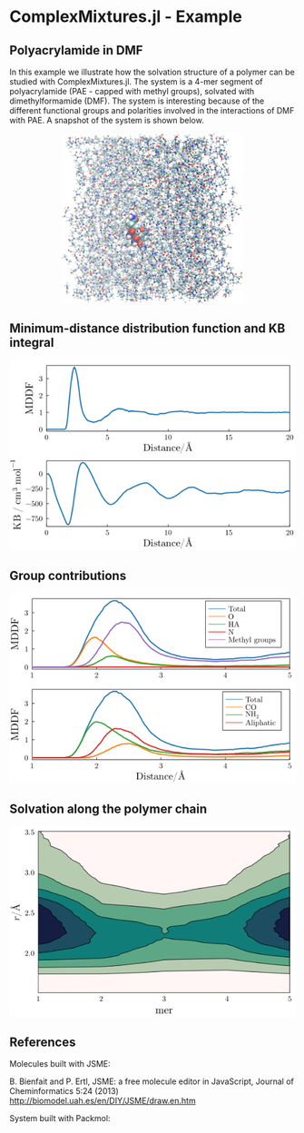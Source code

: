 # ComplexMixtures.jl - Example

## Polyacrylamide in DMF

In this example we illustrate how the solvation structure of a polymer can be studied with ComplexMixtures.jl. The system is a 4-mer segment of polyacrylamide (PAE - capped with methyl groups), solvated with dimethylformamide (DMF). The system is interesting because of the different functional groups and polarities involved in the interactions of DMF with PAE. A snapshot of the system is shown below. 

<center><img height=300px src="./system.png"></center>

## Minimum-distance distribution function and KB integral

![](./results/mddf_kb.png)

## Group contributions

![](./results/mddf_groups.png)

## Solvation along the polymer chain

![](./results/map2D_acr.png)

## References

Molecules built with JSME:

B. Bienfait and P. Ertl, JSME: a free molecule editor in JavaScript, Journal of Cheminformatics 5:24 (2013)
http://biomodel.uah.es/en/DIY/JSME/draw.en.htm

System built with Packmol: 




